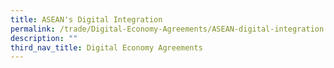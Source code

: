 ```yaml
---
title: ASEAN's Digital Integration
permalink: /trade/Digital-Economy-Agreements/ASEAN-digital-integration
description: ""
third_nav_title: Digital Economy Agreements
---
```

